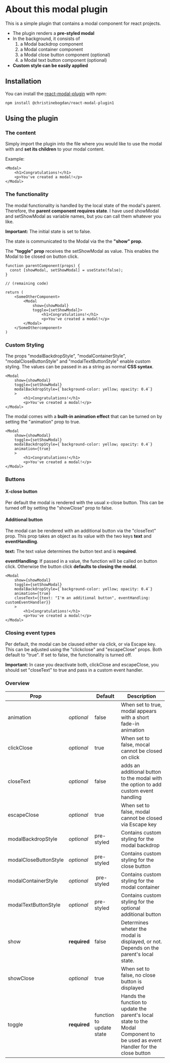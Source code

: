 # About this modal plugin

This is a simple plugin that contains a modal component for react projects.

- The plugin renders a **pre-styled modal**
- In the background, it consists of
  1. a Modal backdrop component
  2. a Modal container component
  3. a Modal close button component (optional)
  4. a Modal text button component (optional)
- **Custom style can be easily applied**

## Installation

You can install the [react-modal-plugin](https://www.npmjs.com/package/@christinebogdan/react-modal-plugin1) with npm:

`npm install @christinebogdan/react-modal-plugin1`

## Using the plugin

### The content

Simply import the plugin into the file where you would like to use the modal with and **set its children** to your modal content.

Example:

```
<Modal>
    <h1>Congratulations!</h1>
    <p>You've created a modal!</p>
</Modal>
```

### The functionality

The modal functionality is handled by the local state of the modal's parent. Therefore, the **parent component requires state**. I have used showModal and setShowModal as variable names, but you can call them whatever you like.

**Important:** The initial state is set to false.

The state is communicated to the Modal via the the **"show" prop**.

The **"toggle" prop** receives the setShowModal as value. This enables the Modal to be closed on button click.

```
function parentComponent(props) {
  const [showModal, setShowModal] = useState(false);
}

// (remaining code)

return (
    <SomeOtherComponent>
        <Modal
            show={showModal}
            toggle={setShowModal}>
                <h1>Congratulations!</h1>
                <p>You've created a modal!</p>
        </Modal>
    </SomeOthercomponent>
)

```

### Custom Styling

The props "modalBackdropStyle", "modalContainerStyle", "modalCloseButtonStyle" and "modalTextButtonStyle" enable custom styling. The values can be passed in as a string as normal **CSS syntax**.

```
<Modal
    show={showModal}
    toggle={setShowModal}
    modalBackdropStyle={`background-color: yellow; opacity: 0.4`}
    >
        <h1>Congratulations!</h1>
        <p>You've created a modal!</p>
</Modal>
```

The modal comes with a **built-in animation effect** that can be turned on by setting the "animation" prop to true.

```
<Modal
    show={showModal}
    toggle={setShowModal}
    modalBackdropStyle={`background-color: yellow; opacity: 0.4`}
    animation={true}
    >
        <h1>Congratulations!</h1>
        <p>You've created a modal!</p>
</Modal>
```

### Buttons

#### X-close button

Per default the modal is rendered with the usual x-close button. This can be turned off by setting the "showClose" prop to false.

#### Additional button

The modal can be rendered with an additional button via the "closeText" prop. This prop takes an object as its value with the two keys **text** and **eventHandling**.

**text:** The text value determines the button text and is **required**.

**eventHandling:** If passed in a value, the function will be called on button click. Otherwise the button click **defaults to closing the modal**.

```
<Modal
    show={showModal}
    toggle={setShowModal}
    modalBackdropStyle={`background-color: yellow; opacity: 0.4`}
    animation={true}
    closeText={{text: "I'm an additional button", eventHandling: customEventHandler}}
    >
        <h1>Congratulations!</h1>
        <p>You've created a modal!</p>
</Modal>
```

### Closing event types

Per default, the modal can be claused either via click, or via Escape key. This can be adjusted using the "clickclose" and "escapeClose" props. Both default to "true". If set to false, the functionality is turned off.

**Important:** In case you deactivate both, clickClose and escapeClose, you should set "closeText" to true and pass in a custom event handler.

### Overview

| Prop                  |              | Default                  | Description                                                                                                                   |
| --------------------- | ------------ | ------------------------ | ----------------------------------------------------------------------------------------------------------------------------- |
| animation             | _optional_   | false                    | When set to true, modal appears with a short fade-in animation                                                                |
| clickClose            | _optional_   | true                     | When set to false, mocal cannot be closed on click                                                                            |
| closeText             | _optional_   | false                    | adds an additional button to the modal with the option to add custom event handling                                           |
| escapeClose           | _optional_   | true                     | When set to false, modal cannot be closed via Escape key                                                                      |
| modalBackdropStyle    | _optional_   | pre-styled               | Contains custom styling for the modal backdrop                                                                                |
| modalCloseButtonStyle | _optional_   | pre-styled               | Contains custom styling for the close button                                                                                  |
| modalContainerStyle   | _optional_   |  pre-styled              | Contains custom styling for the modal container                                                                               |
| modalTextButtonStyle  | _optional_   | pre-styled               | Contains custom styling for the optional additional button                                                                    |
| show                  | **required** | false                    | Determines wheter the modal is displayed, or not. Depends on the parent's local state.                                        |
| showClose             | _optional_   | true                     | When set to false, no close button is displayed                                                                               |
| toggle                | **required** | function to update state | Hands the function to update the parent's local state to the Modal Component to be used as event Handler for the close button |
